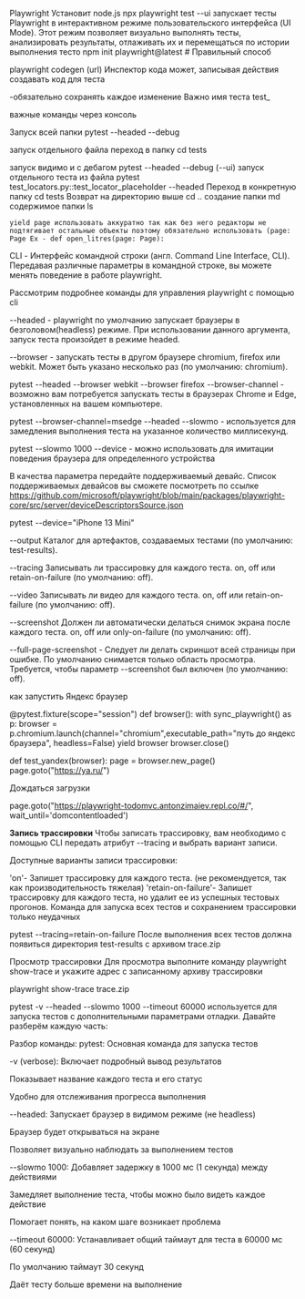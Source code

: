 Playwright
Установит node.js npx playwright test --ui запускает тесты Playwright в интерактивном режиме пользовательского интерфейса (UI Mode). Этот режим позволяет визуально выполнять тесты, анализировать результаты, отлаживать их и перемещаться по истории выполнения тесто
npm init playwright@latest  # Правильный способ


playwright codegen (url) Инспектор кода может, записывая действия создавать код для теста 

-обязательно сохранять каждое изменение 
Важно имя теста test_

важные команды через консоль

Запуск всей папки pytest --headed --debug

запуск отдельного файла  переход в папку cd tests

запуск видимо и с дебагом  pytest --headed --debug (--ui)
запуск отдельного теста  из файла    pytest test_locators.py::test_locator_placeholder --headed
Переход в конкретную папку cd tests
Возврат на директорию выше cd ..
создание папки md
содержимое папки ls

    yield page использовать аккуратно так как без него редакторы не подтягивает остальные объекты поэтому обязательно использовать (page: Page Ex - def open_litres(page: Page):
CLI - Интерфейс командной строки (англ. Command Line Interface, CLI). Передавая различные параметры в командной строке, вы можете менять поведение в работе playwright.

Рассмотрим подробнее команды для управления playwright с помощью cli

--headed - playwright по умолчанию запускает браузеры в безголовом(headless) режиме. При использовании данного аргумента, запуск теста произойдет в режиме headed.

--browser - запускать тесты в другом браузере chromium, firefox или webkit. Может быть указано несколько раз (по умолчанию: chromium).

pytest --headed --browser webkit --browser firefox
--browser-channel - возможно вам потребуется запускать тесты в браузерах  Chrome и Edge, установленных на вашем компьютере.

pytest --browser-channel=msedge --headed
--slowmo - используется  для замедления выполнения теста на указанное количество миллисекунд.

pytest --slowmo 1000
--device - можно использовать для имитации поведения браузера для определенного устройства

В качества параметра передайте поддерживаемый девайс. Список поддерживаемых девайсов вы сможете  посмотреть по ссылке  
https://github.com/microsoft/playwright/blob/main/packages/playwright-core/src/server/deviceDescriptorsSource.json

pytest --device="iPhone 13 Mini"


--output Каталог для артефактов, создаваемых тестами (по умолчанию: test-results).



--tracing Записывать ли трассировку для каждого теста. on, off или retain-on-failure (по умолчанию: off).



--video Записывать ли видео для каждого теста. on, off или retain-on-failure (по умолчанию: off).



--screenshot Должен ли автоматически делаться снимок экрана после каждого теста. on, off или only-on-failure (по умолчанию: off).

--full-page-screenshot - Следует ли делать скриншот всей страницы при ошибке. По умолчанию снимается только область просмотра. Требуется, чтобы параметр --screenshot был включен (по умолчанию: off).

как запустить Яндекс браузер 

@pytest.fixture(scope="session")
def browser():
    with sync_playwright() as p:
        browser = p.chromium.launch(channel="chromium",executable_path="путь до яндекс браузера", headless=False)
        yield browser
        browser.close()

def test_yandex(browser):
    page = browser.new_page()
    page.goto("https://ya.ru/")


Дождаться загрузки

page.goto("https://playwright-todomvc.antonzimaiev.repl.co/#/", wait_until='domcontentloaded')

**Запись трассировки**
Чтобы записать трассировку, вам необходимо с помощью CLI  передать атрибут  --tracing и  выбрать вариант записи.

Доступные варианты записи трассировки:

'on'- Запишет трассировку для каждого теста. (не рекомендуется, так как производительность тяжелая)
'retain-on-failure'- Запишет трассировку для каждого теста, но удалит ее из успешных тестовых прогонов.
Команда для запуска всех тестов и сохранением трассировки только неудачных

pytest --tracing=retain-on-failure
После выполнения всех тестов должна появиться директория test-results с архивом trace.zip

 
Просмотр трассировки
Для просмотра выполните команду playwright show-trace и укажите адрес с записанному архиву трассировки

playwright show-trace trace.zip


pytest -v --headed --slowmo 1000 --timeout 60000 используется для запуска тестов с дополнительными параметрами отладки. Давайте разберём каждую часть:

Разбор команды:
pytest: Основная команда для запуска тестов

-v (verbose): Включает подробный вывод результатов

Показывает название каждого теста и его статус

Удобно для отслеживания прогресса выполнения

--headed: Запускает браузер в видимом режиме (не headless)

Браузер будет открываться на экране

Позволяет визуально наблюдать за выполнением тестов

--slowmo 1000: Добавляет задержку в 1000 мс (1 секунда) между действиями

Замедляет выполнение теста, чтобы можно было видеть каждое действие

Помогает понять, на каком шаге возникает проблема

--timeout 60000: Устанавливает общий таймаут для теста в 60000 мс (60 секунд)

По умолчанию таймаут 30 секунд

Даёт тесту больше времени на выполнение

